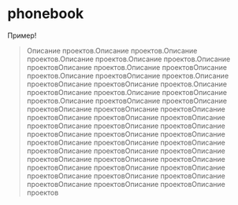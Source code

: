 phonebook
=========
Пример!
> Описание проектов.Описание проектов.Описание проектов.Описание проектов.Описание проектов.Описание проектовОписание проектов.Описание проектовОписание проектов.Описание проектовОписание проектов.Описание проектовОписание проектовОписание проектов.Описание проектовОписание проектов.Описание проектовОписание проектов.Описание проектовОписание проектовОписание проектовОписание проектовОписание проектовОписание проектовОписание проектовОписание проектовОписание проектовОписание проектовОписание проектовОписание проектовОписание проектовОписание проектовОписание проектовОписание проектовОписание проектовОписание проектовОписание проектовОписание проектовОписание проектовОписание проектовОписание проектовОписание проектовОписание проектовОписание проектовОписание проектовОписание проектовОписание проектовОписание проектовОписание проектовОписание проектовОписание проектов
